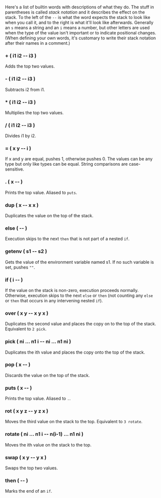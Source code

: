 Here's a list of builtin words with descriptions of what they do. The stuff in
parentheses is called *stack notation* and it describes the effect on the
stack. To the left of the `--` is what the word expects the stack to look like
when you call it, and to the right is what it'll look like afterwards.
Generally an `s` means a string and an `i` means a number, but other letters
are used when the type of the value isn't important or to indicate positional
changes. (When defining your own words, it's customary to write their stack
notation after their names in a comment.)

### + ( i1 i2 -- i3 )
Adds the top two values.

### - ( i1 i2 -- i3 )
Subtracts i2 from i1.

### * ( i1 i2 -- i3 )
Multiplies the top two values.

### / ( i1 i2 -- i3 )
Divides i1 by i2.

### = ( x y -- i )
If x and y are equal, pushes 1, otherwise pushes 0. The values can be any type
but only like types can be equal. String comparisons are case-sensitive.

### . ( x -- )
Prints the top value. Aliased to `puts`.

### dup ( x -- x x )
Duplicates the value on the top of the stack.

### else ( -- )
Execution skips to the next `then` that is not part of a nested `if`.

### getenv ( s1 -- s2 )
Gets the value of the environment variable named s1. If no such variable is
set, pushes `""`.

### if ( i -- )
If the value on the stack is non-zero, execution proceeds normally. Otherwise,
execution skips to the next `else` or `then` (not counting any `else` or
`then` that occurs in any intervening nested `if`).

### over ( x y -- x y x )
Duplicates the second value and places the copy on to the top of the stack.
Equivalent to `2 pick`.

### pick ( ni ... n1 i -- ni ... n1 ni )
Duplicates the ith value and places the copy onto the top of the stack.

### pop ( x -- )
Discards the value on the top of the stack.

### puts ( x -- )
Prints the top value. Aliased to `.`.

### rot ( x y z -- y z x )
Moves the third value on the stack to the top. Equivalent to `3 rotate`.

### rotate ( ni ... n1 i -- n(i-1) ... n1 ni )
Moves the ith value on the stack to the top.

### swap ( x y -- y x )
Swaps the top two values.

### then ( -- )
Marks the end of an `if`.
